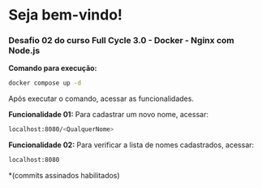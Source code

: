 # Seja bem-vindo!

### Desafio 02 do curso Full Cycle 3.0 - Docker - Nginx com Node.js

**Comando para execução:**
```sh
docker compose up -d
```

Após executar o comando, acessar as funcionalidades.

**Funcionalidade 01:**
Para cadastrar um novo nome, acessar:
```sh
localhost:8080/<QualquerNome>
```

**Funcionalidade 02:**
Para verificar a lista de nomes cadastrados, acessar:
```sh
localhost:8080
```

*(commits assinados habilitados)